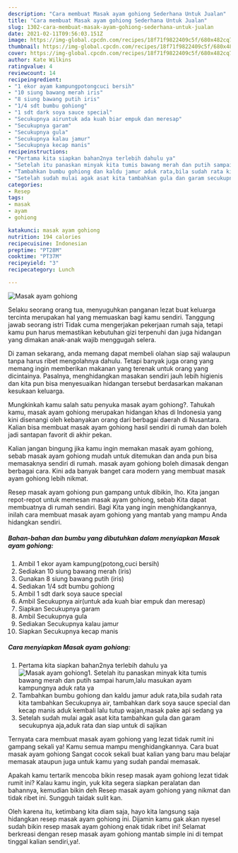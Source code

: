 ```yaml
---
description: "Cara membuat Masak ayam gohiong Sederhana Untuk Jualan"
title: "Cara membuat Masak ayam gohiong Sederhana Untuk Jualan"
slug: 1302-cara-membuat-masak-ayam-gohiong-sederhana-untuk-jualan
date: 2021-02-11T09:56:03.151Z
image: https://img-global.cpcdn.com/recipes/18f71f9822409c5f/680x482cq70/masak-ayam-gohiong-foto-resep-utama.jpg
thumbnail: https://img-global.cpcdn.com/recipes/18f71f9822409c5f/680x482cq70/masak-ayam-gohiong-foto-resep-utama.jpg
cover: https://img-global.cpcdn.com/recipes/18f71f9822409c5f/680x482cq70/masak-ayam-gohiong-foto-resep-utama.jpg
author: Kate Wilkins
ratingvalue: 4
reviewcount: 14
recipeingredient:
- "1 ekor ayam kampungpotongcuci bersih"
- "10 siung bawang merah iris"
- "8 siung bawang putih iris"
- "1/4 sdt bumbu gohiong"
- "1 sdt dark soya sauce special"
- "Secukupnya airuntuk ada kuah biar empuk dan meresap"
- "Secukupnya garam"
- "Secukupnya gula"
- "Secukupnya kalau jamur"
- "Secukupnya kecap manis"
recipeinstructions:
- "Pertama kita siapkan bahan2nya terlebih dahulu ya"
- "Setelah itu panaskan minyak kita tumis bawang merah dan putih sampai harum,lalu masukan ayam kampungnya aduk rata ya"
- "Tambahkan bumbu gohiong dan kaldu jamur aduk rata,bila sudah rata kita tambahkan Secukupnya air, tambahkan dark soya sauce special dan kecap manis aduk kembali lalu tutup wajan,masak pake api sedang ya"
- "Setelah sudah mulai agak asat kita tambahkan gula dan garam secukupnya aja,aduk rata dan siap untuk di sajikan"
categories:
- Resep
tags:
- masak
- ayam
- gohiong

katakunci: masak ayam gohiong 
nutrition: 194 calories
recipecuisine: Indonesian
preptime: "PT28M"
cooktime: "PT37M"
recipeyield: "3"
recipecategory: Lunch

---
```



![Masak ayam gohiong](https://img-global.cpcdn.com/recipes/18f71f9822409c5f/680x482cq70/masak-ayam-gohiong-foto-resep-utama.jpg)

Selaku seorang orang tua, menyuguhkan panganan lezat buat keluarga tercinta merupakan hal yang memuaskan bagi kamu sendiri. Tanggung jawab seorang istri Tidak cuma mengerjakan pekerjaan rumah saja, tetapi kamu pun harus memastikan kebutuhan gizi terpenuhi dan juga hidangan yang dimakan anak-anak wajib menggugah selera.

Di zaman  sekarang, anda memang dapat membeli olahan siap saji walaupun tanpa harus ribet mengolahnya dahulu. Tetapi banyak juga orang yang memang ingin memberikan makanan yang terenak untuk orang yang dicintainya. Pasalnya, menghidangkan masakan sendiri jauh lebih higienis dan kita pun bisa menyesuaikan hidangan tersebut berdasarkan makanan kesukaan keluarga. 



Mungkinkah kamu salah satu penyuka masak ayam gohiong?. Tahukah kamu, masak ayam gohiong merupakan hidangan khas di Indonesia yang kini disenangi oleh kebanyakan orang dari berbagai daerah di Nusantara. Kalian bisa membuat masak ayam gohiong hasil sendiri di rumah dan boleh jadi santapan favorit di akhir pekan.

Kalian jangan bingung jika kamu ingin memakan masak ayam gohiong, sebab masak ayam gohiong mudah untuk ditemukan dan anda pun bisa memasaknya sendiri di rumah. masak ayam gohiong boleh dimasak dengan berbagai cara. Kini ada banyak banget cara modern yang membuat masak ayam gohiong lebih nikmat.

Resep masak ayam gohiong pun gampang untuk dibikin, lho. Kita jangan repot-repot untuk memesan masak ayam gohiong, sebab Kita dapat membuatnya di rumah sendiri. Bagi Kita yang ingin menghidangkannya, inilah cara membuat masak ayam gohiong yang mantab yang mampu Anda hidangkan sendiri.

<!--inarticleads1-->

##### Bahan-bahan dan bumbu yang dibutuhkan dalam menyiapkan Masak ayam gohiong:

1. Ambil 1 ekor ayam kampung(potong,cuci bersih)
1. Sediakan 10 siung bawang merah (iris)
1. Gunakan 8 siung bawang putih (iris)
1. Sediakan 1/4 sdt bumbu gohiong
1. Ambil 1 sdt dark soya sauce special
1. Ambil Secukupnya air(untuk ada kuah biar empuk dan meresap)
1. Siapkan Secukupnya garam
1. Ambil Secukupnya gula
1. Sediakan Secukupnya kalau jamur
1. Siapkan Secukupnya kecap manis




<!--inarticleads2-->

##### Cara menyiapkan Masak ayam gohiong:

1. Pertama kita siapkan bahan2nya terlebih dahulu ya
<img src="https://img-global.cpcdn.com/steps/2ab0e6d1615b9f53/160x128cq70/masak-ayam-gohiong-langkah-memasak-1-foto.jpg" alt="Masak ayam gohiong">1. Setelah itu panaskan minyak kita tumis bawang merah dan putih sampai harum,lalu masukan ayam kampungnya aduk rata ya
1. Tambahkan bumbu gohiong dan kaldu jamur aduk rata,bila sudah rata kita tambahkan Secukupnya air, tambahkan dark soya sauce special dan kecap manis aduk kembali lalu tutup wajan,masak pake api sedang ya
1. Setelah sudah mulai agak asat kita tambahkan gula dan garam secukupnya aja,aduk rata dan siap untuk di sajikan




Ternyata cara membuat masak ayam gohiong yang lezat tidak rumit ini gampang sekali ya! Kamu semua mampu menghidangkannya. Cara buat masak ayam gohiong Sangat cocok sekali buat kalian yang baru mau belajar memasak ataupun juga untuk kamu yang sudah pandai memasak.

Apakah kamu tertarik mencoba bikin resep masak ayam gohiong lezat tidak rumit ini? Kalau kamu ingin, yuk kita segera siapkan peralatan dan bahannya, kemudian bikin deh Resep masak ayam gohiong yang nikmat dan tidak ribet ini. Sungguh taidak sulit kan. 

Oleh karena itu, ketimbang kita diam saja, hayo kita langsung saja hidangkan resep masak ayam gohiong ini. Dijamin kamu gak akan nyesel sudah bikin resep masak ayam gohiong enak tidak ribet ini! Selamat berkreasi dengan resep masak ayam gohiong mantab simple ini di tempat tinggal kalian sendiri,ya!.

